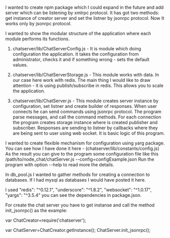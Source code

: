 I wanted to create npm package which I could expand in the future and add server which can be listening by xmlrpc protocol.
It has got two methods: get instance of creator server and set the listner by jsonrpc protocol.
Now It works only by jsonrpc protocol.

I wanted to show the modular structure of the application where each module performs its functions.

1. chatserver/lib/ChatServerConfig.js - It is module which doing configuration the application. It takes the configuration from administrator, checks it and if something wrong - sets the default values.

2. chatserver/lib/ChatServerStorage.js - This module works with data. In our case here work with redis. The main thing I would like to draw attention - it is using publish/subscribe in redis. This allows you to scale the application.

3. chatserver/lib/ChatServer.js - This module creates server instance by configuration, set listner and create builder of responses. When user connects he can send commands using jsonrpc protocol. The program parse messages, and call the command methods. For each connection the program creates storage instance where is created publisher and subscriber. Responses are sending to listner by callbacks where they are being sent to user using web socket. It is basic logic of this program.

I wanted to create flexible mechanism for configuration using yarg package.
You can see how I have done it here - (chatserver/lib/constants/config.js)
As the result you can give to the program some configuration file like this /path/to/node_chat/chatServer.js --config=configExample.json 
Run the program with option --help to read more the details.

In db_pool.js I wanted to gather methods for creating a connection to databases. If I had mysql as databases I would have posted it here.

I used "redis": "^0.12.1", "underscore": "^1.8.2", "websocket": "^1.0.17", "yargs": "^3.5.4" you can see the dependencies in package.json.

For create the chat server you have to get instanse and call the method init_jsonrpc() as the example:

var ChatCreator=require('chatserver');

var ChatServer=ChatCreator.getInstance();
ChatServer.init_jsonrpc();